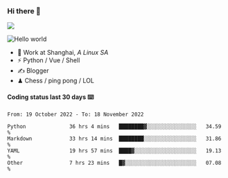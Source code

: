 ### Hi there 👋
![](https://komarev.com/ghpvc/?username=Xuhandsome)


<img src="https://github-readme-stats.vercel.app/api?username=XuHandsome&show_icons=true&theme=merko" alt="Hello world">

<br/>

- 🍻  Work at Shanghai, _A Linux SA_
- ⚡  Python / Vue / Shell
- ✍️  Blogger
- ♟  Chess / ping pong / LOL

#### Coding status last 30 days ⌨️

<!--START_SECTION:waka-->

```text
From: 19 October 2022 - To: 18 November 2022

Python              36 hrs 4 mins   ████████▓░░░░░░░░░░░░░░░░   34.59 %
Markdown            33 hrs 14 mins  ████████░░░░░░░░░░░░░░░░░   31.86 %
YAML                19 hrs 57 mins  ████▓░░░░░░░░░░░░░░░░░░░░   19.13 %
Other               7 hrs 23 mins   █▓░░░░░░░░░░░░░░░░░░░░░░░   07.08 %
```

<!--END_SECTION:waka-->
